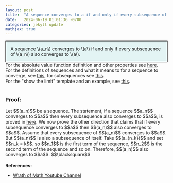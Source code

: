 ```yaml
---
layout: post
title:  "A sequence converges to a if and only if every subsequence of it also converges to a"
date:   2024-06-19 01:01:36 -0700
categories: jekyll update
mathjax: true
---
```

<div style="background-color: #E3F4F4; padding: 15px 15px 15px 15px; border:1px solid black;">
  A sequence \(a_n\) converges to \(a\) if and only if every subsequence of \(a_n\) also converges to \(a\).
</div>
<!------------------------------------------------------------------------------------>
For the absolute value function definition and other properties see <a href="https://strncat.github.io/jekyll/update/2024/05/26/analysis-absolute-value-properties.html">here</a>.
<br>
For the definitions of sequences and what it means to for a sequence to converge, see <a href="https://strncat.github.io/jekyll/update/2024/05/21/analysis-seq-definitions.html">this</a>, for subsequences see <a href="https://strncat.github.io/jekyll/update/2024/02/10/analysis-seq-subsequences.html">this</a>.
<br>
For the "show the limit" template and an example, see <a href="https://strncat.github.io/jekyll/update/2024/05/12/analysis-seq-limit-template.html">this</a>.
<br> 
<br>
<!------------------------------------------------------------------------------------>
<h3>Proof:</h3>
Let $$(a_n)$$ be a sequence. The statement, if a sequence $$a_n$$ converges to $$a$$ then every subsequence also converges to $$a$$, is proved in <a href= "https://strncat.github.io/jekyll/update/2024/06/11/analysis-seq-subseq-convergence.html">here</a>. We now prove the other direction that claims that if every subsequence converges to $$a$$ then $$(a_n)$$ also converges to $$a$$. Assume that every subsequence of $$(a_n)$$ converges to $$a$$. But $$(a_n)$$ is also a subsequence of itself. Take $$(a_{n_k})$$ and set $$n_k = k$$. so $$n_1$$ is the first term of the sequence, $$n_2$$ is the second term of the sequence and so on. Therefore, $$(a_n)$$ also converges to $$a$$. $$\blacksquare$$
<br>
<br>
<!------------------------------------------------------------------------------------>
<b>References:</b>
<ul>
<li><a href="https://www.youtube.com/watch?v=0oRN_pxq2IM">Wrath of Math Youtube Channel</a></li>
</ul>